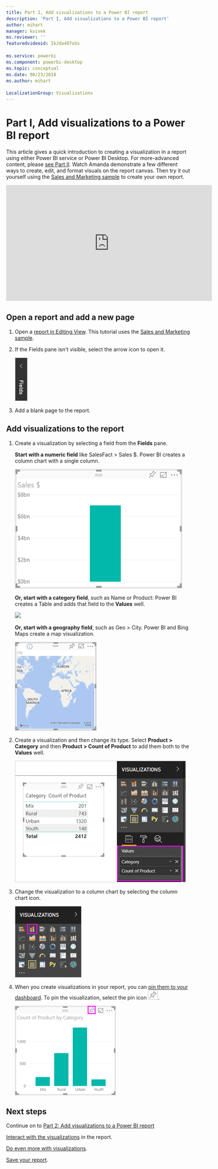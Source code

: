 ```yaml
---
title: Part I, Add visualizations to a Power BI report
description: 'Part I, Add visualizations to a Power BI report'
author: mihart
manager: kvivek
ms.reviewer: ''
featuredvideoid: IkJda4O7oGs

ms.service: powerbi
ms.component: powerbi-desktop
ms.topic: conceptual
ms.date: 08/23/2018
ms.author: mihart

LocalizationGroup: Visualizations
---
```

# Part I, Add visualizations to a Power BI report
This article gives a quick introduction to creating a visualization in a report using either Power BI service or Power BI Desktop.  For more-advanced content, please [see Part II](power-bi-report-add-visualizations-ii.md). Watch Amanda demonstrate a few different ways to create, edit, and format visuals on the report canvas. Then try it out yourself using the [Sales and Marketing sample](../sample-datasets.md) to create your own report.

<iframe width="560" height="315" src="https://www.youtube.com/embed/IkJda4O7oGs" frameborder="0" allowfullscreen></iframe>


## Open a report and add a new page
1. Open a [report in Editing View](../consumer/end-user-reading-view.md). This tutorial uses the [Sales and Marketing sample](../sample-datasets.md).
2. If the Fields pane isn't visible, select the arrow icon to open it. 
   
   ![](media/power-bi-report-add-visualizations-i/pbi_nancy_fieldsfiltersarrow.png)
3. Add a blank page to the report.

## Add visualizations to the report
1. Create a visualization by selecting a field from the **Fields** pane.  
   
   **Start with a numeric field** like SalesFact > Sales $. Power BI creates a column chart with a single column.
   
   ![](media/power-bi-report-add-visualizations-i/pbi_onecolchart.png)
   
   **Or, start with a category field**, such as Name or Product: Power BI creates a Table and adds that field to the **Values** well.
   
   ![](media/power-bi-report-add-visualizations-i/pbi_agif_createchart3.gif)
   
   **Or, start with a geography field**, such as Geo > City. Power BI and Bing Maps create a map visualization.
   
   ![](media/power-bi-report-add-visualizations-i/power-bi-map.png)
2. Create a visualization and then change its type. Select **Product > Category** and then **Product > Count of Product** to add them both to the **Values** well.
   
   ![](media/power-bi-report-add-visualizations-i/part1table1.png)
3. Change the visualization to a column chart by selecting the column chart icon.
   
   ![](media/power-bi-report-add-visualizations-i/part1converttocolumn.png)
4. When you create visualizations in your report, you can [pin them to your dashboard](../service-dashboard-pin-tile-from-report.md). To pin the visualization, select the pin icon ![](media/power-bi-report-add-visualizations-i/pinnooutline.png).
   
   ![](media/power-bi-report-add-visualizations-i/part1pin1.png)
  

## Next steps
 Continue on to [Part 2: Add visualizations to a Power BI report](power-bi-report-add-visualizations-ii.md)
   
   [Interact with the visualizations](../consumer/end-user-reading-view.md) in the report.
   
   [Do even more with visualizations](power-bi-report-visualizations.md).
   
   [Save your report](../service-report-save.md).
